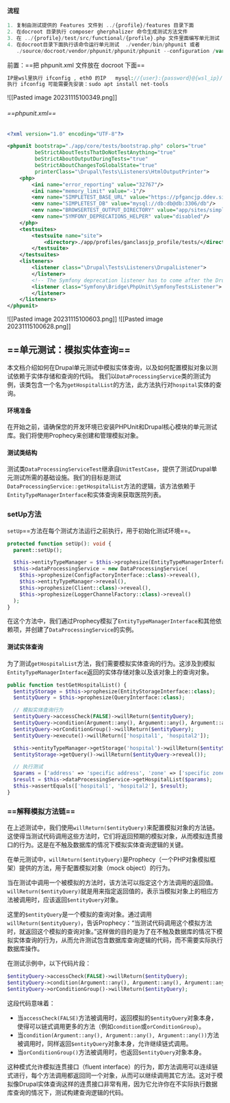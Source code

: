 #### 流程

```php
1. 复制由测试提供的 Features 文件到 ../{profile}/features 目录下面  
2. 在docroot 目录执行 composer gherphalizer 命令生成测试方法文件  
3. 在 ../{profile}/test/src/functional/{profile}.php 文件里面编写单元测试  
4. 在docroot目录下面执行该命令运行单元测试  ./vender/bin/phpunit 或者
   ./source/docroot/vendor/phpunit/phpunit/phpunit --configuration /var/www/pfkpsg/source/docroot/phpunit.xml
```
前置：==把 phpunit.xml 文件放在 docroot 下面==
```php
IP是wsl里执行 ifconfig , eth0 的IP   mysql://{user}:{password}@{wsl_ip}/{databaase}
执行 ifconfig 可能需要先安装：sudo apt install net-tools
```
![[Pasted image 20231115100349.png]]
###### ==phpunit.xml==
```XML
<?xml version="1.0" encoding="UTF-8"?>

<phpunit bootstrap="./app/core/tests/bootstrap.php" colors="true"
         beStrictAboutTestsThatDoNotTestAnything="true"
         beStrictAboutOutputDuringTests="true"
         beStrictAboutChangesToGlobalState="true"
         printerClass="\Drupal\Tests\Listeners\HtmlOutputPrinter">
    <php>
        <ini name="error_reporting" value="32767"/>
        <ini name="memory_limit" value="-1"/>
        <env name="SIMPLETEST_BASE_URL" value="https://pfgancjp.ddev.site/"/>
        <env name="SIMPLETEST_DB" value="mysql://db:db@db:3306/db"/>
        <env name="BROWSERTEST_OUTPUT_DIRECTORY" value="app/sites/simpletest/browser_output"/>
        <env name="SYMFONY_DEPRECATIONS_HELPER" value="disabled"/>
    </php>
    <testsuites>
        <testsuite name="site">
            <directory>./app/profiles/ganclassjp_profile/tests/</directory>
        </testsuite>
    </testsuites>
    <listeners>
        <listener class="\Drupal\Tests\Listeners\DrupalListener">
        </listener>
        <!-- The Symfony deprecation listener has to come after the Drupal listener -->
        <listener class="Symfony\Bridge\PhpUnit\SymfonyTestsListener">
        </listener>
    </listeners>
</phpunit>
```

![[Pasted image 20231115100603.png]]
![[Pasted image 20231115100628.png]]


## ==单元测试：模拟实体查询==

本文档介绍如何在Drupal单元测试中模拟实体查询，以及如何配置模拟对象以测试依赖于实体存储和查询的代码。
我们以`DataProcessingService`类的测试为例，该类包含一个名为`getHospitalList`的方法，此方法执行对`hospital`实体的查询。
#### 环境准备
在开始之前，请确保您的开发环境已安装PHPUnit和Drupal核心模块的单元测试库。我们将使用Prophecy来创建和管理模拟对象。

#### 测试类结构
测试类`DataProcessingServiceTest`继承自`UnitTestCase`，提供了测试Drupal单元测试所需的基础设施。我们的目标是测试`DataProcessingService::getHospitalList`方法的逻辑，该方法依赖于`EntityTypeManagerInterface`和实体查询来获取医院列表。

### setUp方法

`setUp`==方法在每个测试方法运行之前执行，用于初始化测试环境==。

```php
protected function setUp(): void {
  parent::setUp();

  $this->entityTypeManager = $this->prophesize(EntityTypeManagerInterface::class);
  $this->dataProcessingService = new DataProcessingService(
    $this->prophesize(ConfigFactoryInterface::class)->reveal(),
    $this->entityTypeManager->reveal(),
    $this->prophesize(Client::class)->reveal(),
    $this->prophesize(LoggerChannelFactory::class)->reveal()
  );
}
```

在这个方法中，我们通过Prophecy模拟了`EntityTypeManagerInterface`和其他依赖项，并创建了`DataProcessingService`的实例。

#### 测试实体查询

为了测试`getHospitalList`方法，我们需要模拟实体查询的行为。这涉及到模拟`EntityTypeManagerInterface`返回的实体存储对象以及该对象上的查询对象。

```php
public function testGetHospitalList() {
  $entityStorage = $this->prophesize(EntityStorageInterface::class);
  $entityQuery = $this->prophesize(QueryInterface::class);

  // 模拟实体查询行为
  $entityQuery->accessCheck(FALSE)->willReturn($entityQuery);
  $entityQuery->condition(Argument::any(), Argument::any(), Argument::any())->willReturn($entityQuery);
  $entityQuery->orConditionGroup()->willReturn($entityQuery);
  $entityQuery->execute()->willReturn(['hospital1', 'hospital2']);

  $this->entityTypeManager->getStorage('hospital')->willReturn($entityStorage->reveal());
  $entityStorage->getQuery()->willReturn($entityQuery->reveal());

  // 执行测试
  $params = ['address' => 'specific address', 'zone' => ['specific zone']];
  $result = $this->dataProcessingService->getHospitalList($params);
  $this->assertEquals(['hospital1', 'hospital2'], $result);
}
```

### ==解释模拟方法链==

在上述测试中，我们使用`willReturn($entityQuery)`来配置模拟对象的方法链。这使得当测试代码调用这些方法时，它们将返回预期的模拟对象，从而模拟连贯接口的行为。这是在不触及数据库的情况下模拟实体查询逻辑的关键。

在单元测试中，`willReturn($entityQuery)`是Prophecy（一个PHP对象模拟框架）提供的方法，用于配置模拟对象（mock object）的行为。

当在测试中调用一个被模拟的方法时，该方法可以指定这个方法调用的返回值。`willReturn($entityQuery)`就是用来指定返回值的，表示当模拟对象上的相应方法被调用时，应该返回`$entityQuery`对象。

这里的`$entityQuery`是一个模拟的查询对象。通过调用`willReturn($entityQuery)`，告诉Prophecy：“当测试代码调用这个模拟方法时，就返回这个模拟的查询对象。”这样做的目的是为了在不触及数据库的情况下模拟实体查询的行为，从而允许测试包含数据库查询逻辑的代码，而不需要实际执行数据库操作。

在测试示例中，以下代码片段：

```php
$entityQuery->accessCheck(FALSE)->willReturn($entityQuery);
$entityQuery->condition(Argument::any(), Argument::any(), Argument::any())->willReturn($entityQuery);
$entityQuery->orConditionGroup()->willReturn($entityQuery);
```

这段代码意味着：

- 当`accessCheck(FALSE)`方法被调用时，返回模拟的`$entityQuery`对象本身，使得可以链式调用更多的方法（例如`condition`或`orConditionGroup`）。
- 当`condition(Argument::any(), Argument::any(), Argument::any())`方法被调用时，同样返回`$entityQuery`对象本身，允许继续链式调用。
- 当`orConditionGroup()`方法被调用时，也返回`$entityQuery`对象本身。

这种模式允许模拟连贯接口（fluent interface）的行为，即方法调用可以连续链式进行，每个方法调用都返回同一个对象，从而可以继续调用其它方法。这对于模拟像Drupal实体查询这样的连贯接口非常有用，因为它允许你在不实际执行数据库查询的情况下，测试构建查询逻辑的代码。
